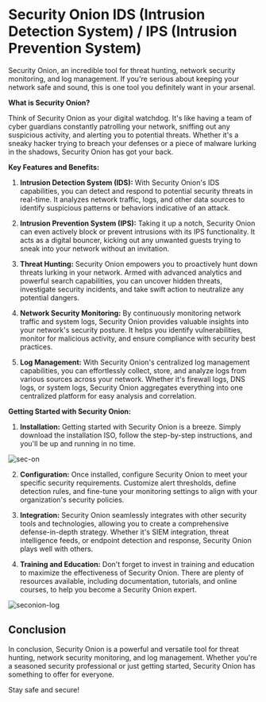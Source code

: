 # Security Onion IDS (Intrusion Detection System) / IPS (Intrusion Prevention System)

Security Onion, an incredible tool for threat hunting, network security monitoring, and log management. If you're serious about keeping your network safe and sound, this is one tool you definitely want in your arsenal.

**What is Security Onion?**

Think of Security Onion as your digital watchdog. It's like having a team of cyber guardians constantly patrolling your network, sniffing out any suspicious activity, and alerting you to potential threats. Whether it's a sneaky hacker trying to breach your defenses or a piece of malware lurking in the shadows, Security Onion has got your back.

**Key Features and Benefits:**

1. **Intrusion Detection System (IDS):** With Security Onion's IDS capabilities, you can detect and respond to potential security threats in real-time. It analyzes network traffic, logs, and other data sources to identify suspicious patterns or behaviors indicative of an attack.

2. **Intrusion Prevention System (IPS):** Taking it up a notch, Security Onion can even actively block or prevent intrusions with its IPS functionality. It acts as a digital bouncer, kicking out any unwanted guests trying to sneak into your network without an invitation.

3. **Threat Hunting:** Security Onion empowers you to proactively hunt down threats lurking in your network. Armed with advanced analytics and powerful search capabilities, you can uncover hidden threats, investigate security incidents, and take swift action to neutralize any potential dangers.

4. **Network Security Monitoring:** By continuously monitoring network traffic and system logs, Security Onion provides valuable insights into your network's security posture. It helps you identify vulnerabilities, monitor for malicious activity, and ensure compliance with security best practices.

5. **Log Management:** With Security Onion's centralized log management capabilities, you can effortlessly collect, store, and analyze logs from various sources across your network. Whether it's firewall logs, DNS logs, or system logs, Security Onion aggregates everything into one centralized platform for easy analysis and correlation.

**Getting Started with Security Onion:**

1. **Installation:** Getting started with Security Onion is a breeze. Simply download the installation ISO, follow the step-by-step instructions, and you'll be up and running in no time.

![sec-on](https://github.com/rasheedjimoh/securityonion/assets/157264080/6eb485d9-94eb-445c-9dda-a1cbe81a72ba)

2. **Configuration:** Once installed, configure Security Onion to meet your specific security requirements. Customize alert thresholds, define detection rules, and fine-tune your monitoring settings to align with your organization's security policies.

3. **Integration:** Security Onion seamlessly integrates with other security tools and technologies, allowing you to create a comprehensive defense-in-depth strategy. Whether it's SIEM integration, threat intelligence feeds, or endpoint detection and response, Security Onion plays well with others.

4. **Training and Education:** Don't forget to invest in training and education to maximize the effectiveness of Security Onion. There are plenty of resources available, including documentation, tutorials, and online courses, to help you become a Security Onion expert.

![seconion-log](https://github.com/rasheedjimoh/securityonion/assets/157264080/d4cc72d7-1187-447f-8097-0bdb6f12ceda)

## Conclusion
In conclusion, Security Onion is a powerful and versatile tool for threat hunting, network security monitoring, and log management. Whether you're a seasoned security professional or just getting started, Security Onion has something to offer for everyone.

Stay safe and secure!
